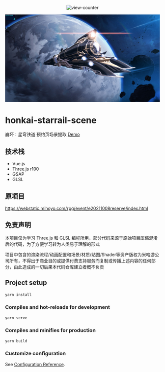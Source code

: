 <p align="center"><img src="https://count.getloli.com/get/@honkai-starrail-scene.github" alt="view-counter"></p>

![preview](preview.jpg)

# honkai-starrail-scene
崩坏：星穹铁道 预约页场景提取 [Demo](https://lab.getloli.com/honkai-starrail-scene/)

## 技术栈
- Vue.js
- Three.js r100
- GSAP
- GLSL

## 原项目
https://webstatic.mihoyo.com/rpg/event/e20211008reserve/index.html

## 免责声明
本项目仅为学习 Three.js 和 GLSL 编程所用，部分代码来源于原始项目压缩混淆后的代码，为了方便学习转为人类易于理解的形式

项目中包含的渲染流程/动画配置和场景/材质/贴图/Shader等资产版权为米哈游公司所有，不得出于商业目的或提供付费支持服务而复制或传播上述内容的任何部分，由此造成的一切后果本代码仓库建立者概不负责

## Project setup
```
yarn install
```

### Compiles and hot-reloads for development
```
yarn serve
```

### Compiles and minifies for production
```
yarn build
```

### Customize configuration
See [Configuration Reference](https://cli.vuejs.org/config/).
